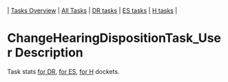 | [Tasks Overview](../tasks-overview.md) | [All Tasks](../alltasks.md) | [DR tasks](../docket-DR/tasklist.md) | [ES tasks](../docket-ES/tasklist.md) | [H tasks](../docket-H/tasklist.md) |
# ChangeHearingDispositionTask_User Description

Task stats [for DR](../docket-DR/ChangeHearingDispositionTask_User.md), [for ES](../docket-ES/ChangeHearingDispositionTask_User.md), [for H](../docket-H/ChangeHearingDispositionTask_User.md) dockets.

